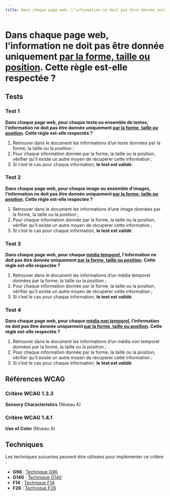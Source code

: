 ```yaml
---
title: Dans chaque page web, l’information ne doit pas être donnée uniquement [par la forme, taille ou position](/rgaa/glossaire/indication-donnee-par-la-forme-la-taille-ou-la-position). Cette règle est-elle respectée ?
---
```


# Dans chaque page web, l’information ne doit pas être donnée uniquement [par la forme, taille ou position](/rgaa/glossaire/indication-donnee-par-la-forme-la-taille-ou-la-position). Cette règle est-elle respectée ?



## Tests

### Test 1

**Dans chaque page web, pour chaque texte ou ensemble de textes, l’information ne doit pas être donnée uniquement [par la forme, taille ou position](/rgaa/glossaire/indication-donnee-par-la-forme-la-taille-ou-la-position). Cette règle est-elle respectée ?**

1. Retrouver dans le document les informations d’un texte données par la forme, la taille ou la position ;
2. Pour chaque information donnée par la forme, la taille ou la position, vérifier qu’il existe un autre moyen de récupérer cette information ;
3. Si c’est le cas pour chaque information, **le test est validé**.

### Test 2

**Dans chaque page web, pour chaque image ou ensemble d’images, l’information ne doit pas être donnée uniquement [par la forme, taille ou position](/rgaa/glossaire/indication-donnee-par-la-forme-la-taille-ou-la-position). Cette règle est-elle respectée ?**

1. Retrouver dans le document les informations d’une image données par la forme, la taille ou la position ;
2. Pour chaque information donnée par la forme, la taille ou la position, vérifier qu’il existe un autre moyen de récupérer cette information ;
3. Si c’est le cas pour chaque information, **le test est validé**.

### Test 3

**Dans chaque page web, pour chaque [média temporel](/rgaa/glossaire/media-temporel-type-son-video-et-synchronise), l’information ne doit pas être donnée uniquement [par la forme, taille ou position](/rgaa/glossaire/indication-donnee-par-la-forme-la-taille-ou-la-position). Cette règle est-elle respectée ?**

1. Retrouver dans le document les informations d’un média temporel données par la forme, la taille ou la position ;
2. Pour chaque information donnée par la forme, la taille ou la position, vérifier qu’il existe un autre moyen de récupérer cette information ;
3. Si c’est le cas pour chaque information, **le test est validé**.

### Test 4

**Dans chaque page web, pour chaque [média non temporel](/rgaa/glossaire/media-non-temporel), l’information ne doit pas être donnée uniquement [par la forme, taille ou position](/rgaa/glossaire/indication-donnee-par-la-forme-la-taille-ou-la-position). Cette règle est-elle respectée ?**

1. Retrouver dans le document les informations d’un média non temporel données par la forme, la taille ou la position ;
2. Pour chaque information donnée par la forme, la taille ou la position, vérifier qu’il existe un autre moyen de récupérer cette information ;
3. Si c’est le cas pour chaque information, **le test est validé**.



## Références WCAG

### Critère WCAG 1.3.3

**Sensory Characteristics** (Niveau A)

### Critère WCAG 1.4.1

**Use of Color** (Niveau A)



## Techniques

Les techniques suivantes peuvent être utilisées pour implémenter ce critère :

- **G96** : [Technique G96](https://www.w3.org/WAI/WCAG21/Techniques/html/G96)
- **G140** : [Technique G140](https://www.w3.org/WAI/WCAG21/Techniques/html/G140)
- **F14** : [Technique F14](https://www.w3.org/WAI/WCAG21/Techniques/html/F14)
- **F26** : [Technique F26](https://www.w3.org/WAI/WCAG21/Techniques/html/F26)
